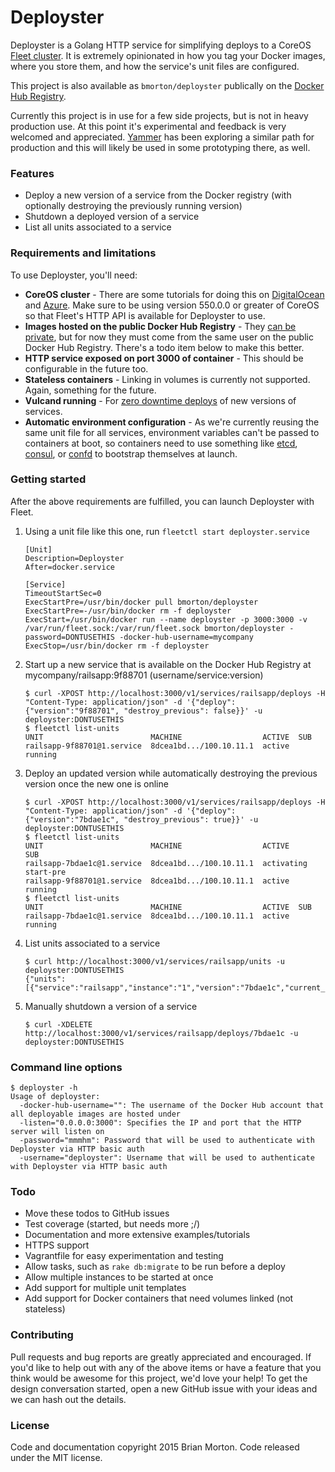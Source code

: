 # Deployster

Deployster is a Golang HTTP service for simplifying deploys to a CoreOS [Fleet cluster][fleet-cluster].  It is extremely opinionated in how you tag your Docker images, where you store them, and how the service's unit files are configured.

This project is also available as `bmorton/deployster` publically on the [Docker Hub Registry][deployster-docker-hub].

Currently this project is in use for a few side projects, but is not in heavy production use.  At this point it's experimental and feedback is very welcomed and appreciated.  [Yammer][yammer] has been exploring a similar path for production and this will likely be used in some prototyping there, as well.


### Features
* Deploy a new version of a service from the Docker registry (with optionally destroying the previously running version)
* Shutdown a deployed version of a service
* List all units associated to a service


### Requirements and limitations

To use Deployster, you'll need:

* **CoreOS cluster** - There are some tutorials for doing this on [DigitalOcean][digitalocean] and [Azure][azure].  Make sure to be using version 550.0.0 or greater of CoreOS so that Fleet's HTTP API is available for Deployster to use.
* **Images hosted on the public Docker Hub Registry** - They [can be private][registry-authentication], but for now they must come from the same user on the public Docker Hub Registry.  There's a todo item below to make this better.
* **HTTP service exposed on port 3000 of container** - This should be configurable in the future too.
* **Stateless containers** - Linking in volumes is currently not supported.  Again, something for the future.
* **Vulcand running** - For [zero downtime deploys][zero-downtime] of new versions of services.
* **Automatic environment configuration** - As we're currently reusing the same unit file for all services, environment variables can't be passed to containers at boot, so containers need to use something like [etcd], [consul], or [confd][confd] to bootstrap themselves at launch.


### Getting started

After the above requirements are fulfilled, you can launch Deployster with Fleet.

1. Using a unit file like this one, run `fleetctl start deployster.service`

    ```
    [Unit]
    Description=Deployster
    After=docker.service

    [Service]
    TimeoutStartSec=0
    ExecStartPre=/usr/bin/docker pull bmorton/deployster
    ExecStartPre=-/usr/bin/docker rm -f deployster
    ExecStart=/usr/bin/docker run --name deployster -p 3000:3000 -v /var/run/fleet.sock:/var/run/fleet.sock bmorton/deployster -password=DONTUSETHIS -docker-hub-username=mycompany
    ExecStop=/usr/bin/docker rm -f deployster
    ```

2. Start up a new service that is available on the Docker Hub Registry at mycompany/railsapp:9f88701 (username/service:version)

    ```ShellSession
    $ curl -XPOST http://localhost:3000/v1/services/railsapp/deploys -H "Content-Type: application/json" -d '{"deploy":{"version":"9f88701", "destroy_previous": false}}' -u deployster:DONTUSETHIS
    $ fleetctl list-units
    UNIT                        MACHINE                  ACTIVE  SUB
    railsapp-9f88701@1.service  8dcea1bd.../100.10.11.1  active  running
    ```

3. Deploy an updated version while automatically destroying the previous version once the new one is online

    ```ShellSession
    $ curl -XPOST http://localhost:3000/v1/services/railsapp/deploys -H "Content-Type: application/json" -d '{"deploy":{"version":"7bdae1c", "destroy_previous": true}}' -u deployster:DONTUSETHIS
    $ fleetctl list-units
    UNIT                        MACHINE                  ACTIVE      SUB
    railsapp-7bdae1c@1.service  8dcea1bd.../100.10.11.1  activating  start-pre
    railsapp-9f88701@1.service  8dcea1bd.../100.10.11.1  active      running
    $ fleetctl list-units
    UNIT                        MACHINE                  ACTIVE  SUB
    railsapp-7bdae1c@1.service  8dcea1bd.../100.10.11.1  active  running
    ```

4. List units associated to a service

    ```ShellSession
    $ curl http://localhost:3000/v1/services/railsapp/units -u deployster:DONTUSETHIS
    {"units":[{"service":"railsapp","instance":"1","version":"7bdae1c","current_state":"launched","desired_state":"launched","machine_id":"8dcea1bd8c304e1bbe2c25dce526109c"}]}
    ```

5. Manually shutdown a version of a service

    ```ShellSession
    $ curl -XDELETE http://localhost:3000/v1/services/railsapp/deploys/7bdae1c -u deployster:DONTUSETHIS
    ```


### Command line options

```ShellSession
$ deployster -h
Usage of deployster:
  -docker-hub-username="": The username of the Docker Hub account that all deployable images are hosted under
  -listen="0.0.0.0:3000": Specifies the IP and port that the HTTP server will listen on
  -password="mmmhm": Password that will be used to authenticate with Deployster via HTTP basic auth
  -username="deployster": Username that will be used to authenticate with Deployster via HTTP basic auth
```


### Todo

* Move these todos to GitHub issues
* Test coverage (started, but needs more ;/)
* Documentation and more extensive examples/tutorials
* HTTPS support
* Vagrantfile for easy experimentation and testing
* Allow tasks, such as `rake db:migrate` to be run before a deploy
* Allow multiple instances to be started at once
* Add support for multiple unit templates
* Add support for Docker containers that need volumes linked (not stateless)


### Contributing

Pull requests and bug reports are greatly appreciated and encouraged.  If you'd like to help out with any of the above items or have a feature that you think would be awesome for this project, we'd love your help!  To get the design conversation started, open a new GitHub issue with your ideas and we can hash out the details.


### License

Code and documentation copyright 2015 Brian Morton. Code released under the MIT license.

[fleet-cluster]: https://coreos.com/using-coreos/clustering/
[deployster-docker-hub]: https://registry.hub.docker.com/u/bmorton/deployster/
[yammer]: https://www.yammer.com
[digitalocean]: https://www.digitalocean.com/community/tutorials/how-to-set-up-a-coreos-cluster-on-digitalocean
[azure]: https://coreos.com/docs/running-coreos/cloud-providers/azure
[registry-authentication]: https://coreos.com/docs/launching-containers/building/registry-authentication/
[zero-downtime]: https://coreos.com/blog/zero-downtime-frontend-deploys-vulcand/
[etcd]: https://github.com/coreos/etcd
[consul]: https://www.consul.io
[confd]: https://github.com/kelseyhightower/confd
